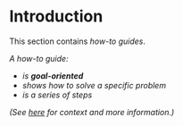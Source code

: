 # Introduction

This section contains _how-to guides_.

_A how-to guide:_

- _is **goal-oriented**_
- _shows how to solve a specific problem_
- _is a series of steps_

_(See [here](https://documentation.divio.com/how-to-guides.html) for context and more information.)_
